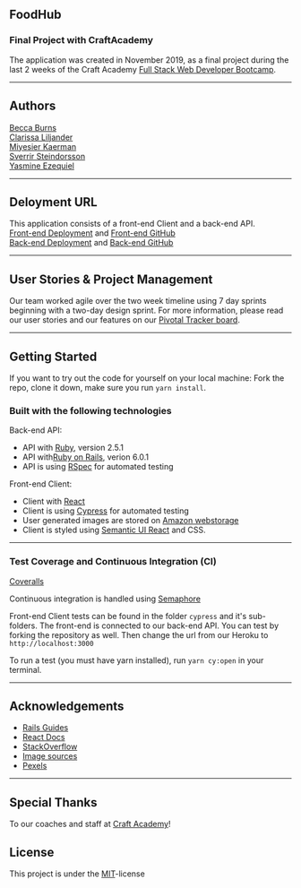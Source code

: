 ## FoodHub
### Final Project with CraftAcademy

The application was created in November 2019, as a final project during the last 2 weeks of the Craft Academy [Full Stack Web Developer Bootcamp](https://craftacademy.se/english/). 

---
## Authors
[Becca Burns](https://github.com/beccaburns)  
[Clarissa Liljander](https://github.com/clalil)  
[Miyesier Kaerman](https://github.com/miyeaier)  
[Sverrir Steindorsson](https://github.com/shsteindorsson)  
[Yasmine Ezequiel](https://github.com/yasmineezequiel)  

---
## Deloyment URL
This application consists of a front-end Client and a back-end API.  
[Front-end Deployment](https://foodhub.recipes/) and [Front-end GitHub](https://github.com/CraftAcademy/foodhub-client)  
[Back-end Deployment](https://.herokuapp.com/) and [Back-end GitHub](https://github.com/CraftAcademy/foodhub-api)

---
## User Stories & Project Management
Our team worked agile over the two week timeline using 7 day sprints beginning with a two-day design sprint. For more information, please read our user stories and our features on our [Pivotal Tracker board](https://www.pivotaltracker.com/n/projects/2417177). 

---
## Getting Started
If you want to try out the code for yourself on your local machine:
Fork the repo, clone it down, make sure you run `yarn install`. 

### Built with the following technologies
Back-end API:
- API with [Ruby](https://www.ruby-lang.org/en/), version 2.5.1
- API with[Ruby on Rails](https://rubyonrails.org/), verion 6.0.1
- API is using [RSpec](https://rspec.info/) for automated testing

Front-end Client:
- Client with [React](https://rspec.info/)
- Client is using [Cypress](https://www.cypress.io/) for automated testing
- User generated images are stored on [Amazon webstorage](https://aws.amazon.com/)
- Client is styled using [Semantic UI React](https://react.semantic-ui.com/) and CSS.

---
### Test Coverage and Continuous Integration (CI)
[Coveralls](https://coveralls.io/)

Continuous integration is handled using [Semaphore](https://semaphoreci.com/)   

Front-end Client tests can be found in the folder `cypress` and it's sub-folders. The front-end is connected to our back-end API. You can test by forking the repository as well. Then change the url from our Heroku to `http://localhost:3000`

To run a test (you must have yarn installed), run `yarn cy:open` in your terminal.

---
## Acknowledgements
- [Rails Guides](https://guides.rubyonrails.org/index.html)
- [React Docs](https://reactjs.org/docs/getting-started.html)
- [StackOverflow](https://stackoverflow.com/)
- [Image sources](https://stock.adobe.com/)
- [Pexels](https://www.pexels.com/)

---
## Special Thanks
To our coaches and staff at [Craft Academy](https://craftacademy.se/)!

## License
This project is under the [MIT](https://opensource.org/licenses/MIT)-license
